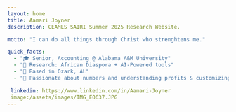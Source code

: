 ```yaml
---
layout: home
title: Aamari Joyner
description: CEAMLS SAIRI Summer 2025 Research Website.

motto: "I can do all things through Christ who strenghtens me."

quick_facts:
  - "🎓 Senior, Accounting @ Alabama A&M University"
  - "🔬 Research: African Diaspora + AI-Powered tools"
  - "📍 Based in Ozark, AL"
  - "🚀 Passionate about numbers and understanding profits & customizing different jewelry pieces"

 linkedin: https://www.linkedin.com/in/Aamari-Joyner
 image:/assets/images/IMG_E0637.JPG
---
```

